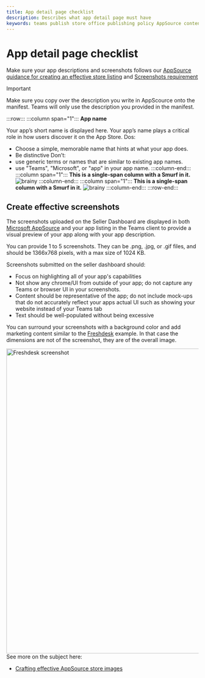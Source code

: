 ```yaml
---
title: App detail page checklist 
description: Describes what app detail page must have 
keywords: teams publish store office publishing policy AppSource content
---
```

# App detail page checklist 
Make sure your app descriptions and screenshots follows our [AppSource guidance for creating an effective store listing](/office/dev/store/create-effective-office-store-listings) and [Screenshots requirement](#create-effective-screenshots)

>[!IMPORTANT]
> Make sure you copy over the description you write in AppScource onto the manifest. Teams will only use the description you provided in the manifest.

:::row:::
   :::column span="1":::
**App name**

Your app’s short name is displayed here. Your app’s name plays a critical role in how users discover it on the App Store. 
Dos: 
   * Choose a simple, memorable name that hints at what your app does. 
   * Be distinctive
Don’t:
   * use generic terms or names that are similar to existing app names.
   * use "Teams", "Microsoft", or "app" in your app name.
   :::column-end:::
   :::column span="1":::
      **This is a single-span column with a Smurf in it.**
    ![brainy](~/assets/images/faq/polly-bot.png)
   :::column-end:::
    :::column span="1":::
      **This is a single-span column with a Smurf in it.**
    ![brainy](~/assets/images/faq/polly-bot.png)
   :::column-end:::
:::row-end:::
## Create effective screenshots

The screenshots uploaded on the Seller Dashboard are displayed in both [Microsoft AppSource](https://appsource.microsoft.com/marketplace/apps?product=office%3Bteams&page=1) and your app listing in the Teams client to provide a visual preview of your app along with your app description.

You can provide 1 to 5 screenshots. They can be .png, .jpg, or .gif files, and should be 1366x768 pixels, with a max size of 1024 KB.

Screenshots submitted on the seller dashboard should:

* Focus on highlighting all of your app's capabilities
* Not show any chrome/UI from outside of your app; do not capture any Teams or browser UI in your screenshots.
* Content should be representative of the app; do not include mock-ups that do not accurately reflect your apps actual UI such as showing your website instead of your Teams tab
* Text should be well-populated without being excessive

You can surround your screenshots with a background color and add marketing content similar to the [Freshdesk](https://appsource.microsoft.com/product/office/WA104381505?src=office&tab=Overview) example. In that case the dimensions are not of the screenshot, they are of the overall image.

<img width="800px" title="Freshdesk screenshot" src="~/assets/images/freshdesk.png" />
See more on the subject here:

* [Crafting effective AppSource store images](/office/dev/store/craft-effective-appsource-store-images)

